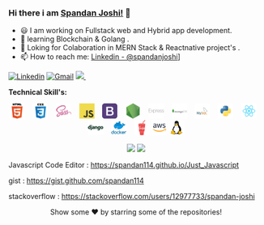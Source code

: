 ### Hi there i am [Spandan Joshi!](https://spandan114.github.io/spandanjoshi-portfolio/) 👋
- 😃 I am working on Fullstack web and Hybrid app development.
- 🌱 learning Blockchain & Golang . 
- 💬 Loking for Colaboration in MERN Stack & Reactnative project's .
- 📫 How to reach me: [Linkedin - @spandanjoshi](https://www.linkedin.com/in/spandan-joshi-39ba94171/)]

[![Linkedin](https://img.shields.io/badge/-LinkedIn-blue?style=flat&logo=Linkedin&logoColor=white)](https://www.linkedin.com/in/spandan-joshi-39ba94171/)
[![Gmail](https://img.shields.io/badge/-Gmail-c14438?style=flat&logo=Gmail&logoColor=white)](mailto:spandanj685@gmail.com)
<a href="https://wa.me/9348982470?text=Hi Job">
  <img src="https://img.shields.io/badge/WHATSAPP-%2325D366.svg?&style=flat-square&logo=whatsapp&logoColor=white" />
</a>
&nbsp;


**Technical Skill's:**  

<p align="center">
<img height="30" src="https://raw.githubusercontent.com/github/explore/80688e429a7d4ef2fca1e82350fe8e3517d3494d/topics/html/html.png">&nbsp;&nbsp;&nbsp;
<img height="30" src="https://raw.githubusercontent.com/github/explore/80688e429a7d4ef2fca1e82350fe8e3517d3494d/topics/css/css.png">&nbsp;&nbsp;&nbsp;
<img height="30" src="https://raw.githubusercontent.com/github/explore/80688e429a7d4ef2fca1e82350fe8e3517d3494d/topics/sass/sass.png">&nbsp;&nbsp;&nbsp;
  <img height="30" src="https://raw.githubusercontent.com/github/explore/80688e429a7d4ef2fca1e82350fe8e3517d3494d/topics/javascript/javascript.png">&nbsp;&nbsp;&nbsp;
<img height="30" src="https://raw.githubusercontent.com/github/explore/80688e429a7d4ef2fca1e82350fe8e3517d3494d/topics/bootstrap/bootstrap.png">&nbsp;&nbsp;&nbsp;
<img height="30" src="https://raw.githubusercontent.com/github/explore/80688e429a7d4ef2fca1e82350fe8e3517d3494d/topics/nodejs/nodejs.png">&nbsp;&nbsp;&nbsp;
<img height="30" src="https://raw.githubusercontent.com/github/explore/80688e429a7d4ef2fca1e82350fe8e3517d3494d/topics/express/express.png">&nbsp;&nbsp;&nbsp;
<img height="30" src="https://raw.githubusercontent.com/github/explore/80688e429a7d4ef2fca1e82350fe8e3517d3494d/topics/mongodb/mongodb.png">&nbsp;&nbsp;&nbsp;
<img height="30" src="https://raw.githubusercontent.com/github/explore/80688e429a7d4ef2fca1e82350fe8e3517d3494d/topics/mysql/mysql.png">&nbsp;&nbsp;&nbsp;
<img height="30" src="https://raw.githubusercontent.com/github/explore/80688e429a7d4ef2fca1e82350fe8e3517d3494d/topics/python/python.png">&nbsp;&nbsp;&nbsp;
<img height="30" src="https://raw.githubusercontent.com/github/explore/80688e429a7d4ef2fca1e82350fe8e3517d3494d/topics/react/react.png">&nbsp;&nbsp;&nbsp;
<img height="30" src="https://raw.githubusercontent.com/github/explore/80688e429a7d4ef2fca1e82350fe8e3517d3494d/topics/django/django.png">&nbsp;&nbsp;&nbsp;
<img height="30" src="https://raw.githubusercontent.com/github/explore/80688e429a7d4ef2fca1e82350fe8e3517d3494d/topics/docker/docker.png">&nbsp;&nbsp;&nbsp;
<img height="30" src="https://raw.githubusercontent.com/github/explore/80688e429a7d4ef2fca1e82350fe8e3517d3494d/topics/gulp/gulp.png">
<img height="30" src="https://raw.githubusercontent.com/github/explore/80688e429a7d4ef2fca1e82350fe8e3517d3494d/topics/aws/aws.png">
<img height="30" src="https://raw.githubusercontent.com/github/explore/80688e429a7d4ef2fca1e82350fe8e3517d3494d/topics/linux/linux.png">
</p>



<p align="center">
  <img width="48%" src="https://github-readme-stats.vercel.app/api?username=spandan114&show_icons=true&theme=tokyonight" />
  <img width="48%" src="https://github-readme-streak-stats.herokuapp.com/?user=spandan114&theme=tokyonight" />
</p>

<p>Javascript Code Editor : <a href="https://spandan114.github.io/Just_Javascript/">https://spandan114.github.io/Just_Javascript</a></p>
<p>gist : <a href="https://gist.github.com/spandan114">https://gist.github.com/spandan114</a></p>
<p>stackoverflow : <a href="https://gist.github.com/spandan114">https://stackoverflow.com/users/12977733/spandan-joshi</a></p>

<div align="center">
Show some ❤️ by starring some of the repositories!
</div>
